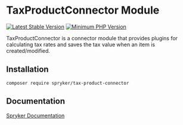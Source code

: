 # TaxProductConnector Module
[![Latest Stable Version](https://poser.pugx.org/spryker/tax-product-connector/v/stable.svg)](https://packagist.org/packages/spryker/tax-product-connector)
[![Minimum PHP Version](https://img.shields.io/badge/php-%3E%3D%208.2-8892BF.svg)](https://php.net/)

TaxProductConnector is a connector module that provides plugins for calculating tax rates and saves the tax value when an item is created/modified.

## Installation

```
composer require spryker/tax-product-connector
```

## Documentation

[Spryker Documentation](https://docs.spryker.com)
